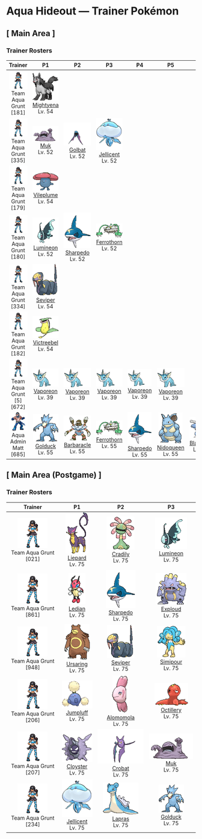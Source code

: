 # Aqua Hideout — Trainer Pokémon

## [ Main Area ]

### Trainer Rosters

| Trainer | P1 | P2 | P3 | P4 | P5 | P6 |
|:-------:|:--:|:--:|:--:|:--:|:--:|:--:|
| ![Team Aqua Grunt](../../assets/trainers/aqua_grunt.png "Team Aqua Grunt")<br>Team Aqua Grunt [181] | <div class="sprite-cell">![Mightyena](../../assets/sprites/mightyena/front.gif "Mightyena: Mightyena travel and act as a pack in the wild. The memory of its life in the wild compels the Pokémon to obey only those Trainers that it recognizes to possess superior skill.")<br>[Mightyena](../../pokemon/mightyena.md)<br>Lv. 54</div> |
| ![Team Aqua Grunt](../../assets/trainers/aqua_grunt.png "Team Aqua Grunt")<br>Team Aqua Grunt [335] | <div class="sprite-cell">![Muk](../../assets/sprites/muk/front.gif "Muk: This Pokémon’s favorite food is anything that is repugnantly filthy. In dirty towns where people think nothing of throwing away litter on the streets, Muk are certain to gather.")<br>[Muk](../../pokemon/muk.md)<br>Lv. 52</div> | <div class="sprite-cell">![Golbat](../../assets/sprites/golbat/front.gif "Golbat: Golbat bites down on prey with its four fangs and drinks the victim’s blood. It becomes active on inky dark moonless nights, flying around to attack people and Pokémon.")<br>[Golbat](../../pokemon/golbat.md)<br>Lv. 52</div> | <div class="sprite-cell">![Jellicent](../../assets/sprites/jellicent/front.gif "Jellicent: The fate of the ships and crew that wander into Jellicent’s habitat: all sunken, all lost, all vanished.")<br>[Jellicent](../../pokemon/jellicent.md)<br>Lv. 52</div> |
| ![Team Aqua Grunt](../../assets/trainers/aqua_grunt.png "Team Aqua Grunt")<br>Team Aqua Grunt [179] | <div class="sprite-cell">![Vileplume](../../assets/sprites/vileplume/front.gif "Vileplume: Vileplume has the world’s largest petals. They are used to attract prey that are then doused with toxic spores. Once the prey are immobilized, this Pokémon catches and devours them.")<br>[Vileplume](../../pokemon/vileplume.md)<br>Lv. 54</div> |
| ![Team Aqua Grunt](../../assets/trainers/aqua_grunt.png "Team Aqua Grunt")<br>Team Aqua Grunt [180] | <div class="sprite-cell">![Lumineon](../../assets/sprites/lumineon/front.gif "Lumineon: To avoid detection by predators, it crawls along the seafloor using the two fins on its chest.")<br>[Lumineon](../../pokemon/lumineon.md)<br>Lv. 52</div> | <div class="sprite-cell">![Sharpedo](../../assets/sprites/sharpedo/front.gif "Sharpedo: Sharpedo can swim at speeds of up to 75 mph by jetting seawater out of its backside. This Pokémon’s drawback is its inability to swim long distances.")<br>[Sharpedo](../../pokemon/sharpedo.md)<br>Lv. 52</div> | <div class="sprite-cell">![Ferrothorn](../../assets/sprites/ferrothorn/front.gif "Ferrothorn: They attach themselves to cave ceilings, firing steel spikes at targets passing beneath them.")<br>[Ferrothorn](../../pokemon/ferrothorn.md)<br>Lv. 52</div> |
| ![Team Aqua Grunt](../../assets/trainers/aqua_grunt.png "Team Aqua Grunt")<br>Team Aqua Grunt [334] | <div class="sprite-cell">![Seviper](../../assets/sprites/seviper/front.gif "Seviper: Seviper’s swordlike tail serves two purposes—it slashes foes and douses them with secreted poison. This Pokémon will not give up its long-running blood feud with Zangoose.")<br>[Seviper](../../pokemon/seviper.md)<br>Lv. 54</div> |
| ![Team Aqua Grunt](../../assets/trainers/aqua_grunt.png "Team Aqua Grunt")<br>Team Aqua Grunt [182] | <div class="sprite-cell">![Victreebel](../../assets/sprites/victreebel/front.gif "Victreebel: Victreebel has a long vine that extends from its head. This vine is waved and flicked about as if it were an animal to attract prey. When an unsuspecting prey draws near, this Pokémon swallows it whole.")<br>[Victreebel](../../pokemon/victreebel.md)<br>Lv. 54</div> |
| ![Team Aqua Grunt [5]](../../assets/trainers/aqua_grunt.png "Team Aqua Grunt [5]")<br>Team Aqua Grunt [5] [672] | <div class="sprite-cell">![Vaporeon](../../assets/sprites/vaporeon/front.gif "Vaporeon: Vaporeon underwent a spontaneous mutation and grew fins and gills that allow it to live underwater. This Pokémon has the ability to freely control water.")<br>[Vaporeon](../../pokemon/vaporeon.md)<br>Lv. 39</div> | <div class="sprite-cell">![Vaporeon](../../assets/sprites/vaporeon/front.gif "Vaporeon: Vaporeon underwent a spontaneous mutation and grew fins and gills that allow it to live underwater. This Pokémon has the ability to freely control water.")<br>[Vaporeon](../../pokemon/vaporeon.md)<br>Lv. 39</div> | <div class="sprite-cell">![Vaporeon](../../assets/sprites/vaporeon/front.gif "Vaporeon: Vaporeon underwent a spontaneous mutation and grew fins and gills that allow it to live underwater. This Pokémon has the ability to freely control water.")<br>[Vaporeon](../../pokemon/vaporeon.md)<br>Lv. 39</div> | <div class="sprite-cell">![Vaporeon](../../assets/sprites/vaporeon/front.gif "Vaporeon: Vaporeon underwent a spontaneous mutation and grew fins and gills that allow it to live underwater. This Pokémon has the ability to freely control water.")<br>[Vaporeon](../../pokemon/vaporeon.md)<br>Lv. 39</div> | <div class="sprite-cell">![Vaporeon](../../assets/sprites/vaporeon/front.gif "Vaporeon: Vaporeon underwent a spontaneous mutation and grew fins and gills that allow it to live underwater. This Pokémon has the ability to freely control water.")<br>[Vaporeon](../../pokemon/vaporeon.md)<br>Lv. 39</div> |
| ![Aqua Admin Matt](../../assets/important_trainers/matt.png "Aqua Admin Matt")<br>Aqua Admin Matt [685] | <div class="sprite-cell">![Golduck](../../assets/sprites/golduck/front.gif "Golduck: Golduck is the fastest swimmer among all Pokémon. It swims effortlessly, even in a rough, stormy sea. It sometimes rescues people from wrecked ships floundering in high seas.")<br>[Golduck](../../pokemon/golduck.md)<br>Lv. 55</div> | <div class="sprite-cell">![Barbaracle](../../assets/sprites/barbaracle/front.gif "Barbaracle: Barbaracle’s legs and hands have minds of their own, and they will move independently. But they usually follow the head’s orders.")<br>[Barbaracle](../../pokemon/barbaracle.md)<br>Lv. 55</div> | <div class="sprite-cell">![Ferrothorn](../../assets/sprites/ferrothorn/front.gif "Ferrothorn: They attach themselves to cave ceilings, firing steel spikes at targets passing beneath them.")<br>[Ferrothorn](../../pokemon/ferrothorn.md)<br>Lv. 55</div> | <div class="sprite-cell">![Sharpedo](../../assets/sprites/sharpedo/front.gif "Sharpedo: Sharpedo can swim at speeds of up to 75 mph by jetting seawater out of its backside. This Pokémon’s drawback is its inability to swim long distances.")<br>[Sharpedo](../../pokemon/sharpedo.md)<br>Lv. 55</div> | <div class="sprite-cell">![Nidoqueen](../../assets/sprites/nidoqueen/front.gif "Nidoqueen: Nidoqueen’s body is encased in extremely hard scales. It is adept at sending foes flying with harsh tackles. This Pokémon is at its strongest when it is defending its young.")<br>[Nidoqueen](../../pokemon/nidoqueen.md)<br>Lv. 55</div> | <div class="sprite-cell">![Blastoise](../../assets/sprites/blastoise/front.gif "Blastoise: Blastoise has water spouts that protrude from its shell. The water spouts are very accurate. They can shoot bullets of water with enough accuracy to strike empty cans from a distance of over 160 feet.")<br>[Blastoise](../../pokemon/blastoise.md)<br>Lv. 57</div> |

## [ Main Area (Postgame) ]

### Trainer Rosters

| Trainer | P1 | P2 | P3 |
|:-------:|:--:|:--:|:--:|
| ![Team Aqua Grunt](../../assets/trainers/aqua_grunt.png "Team Aqua Grunt")<br>Team Aqua Grunt [021] | <div class="sprite-cell">![Liepard](../../assets/sprites/liepard/front.gif "Liepard: Stealthily, it sneaks up on its target, striking from behind before its victim has a chance to react.")<br>[Liepard](../../pokemon/liepard.md)<br>Lv. 75</div> | <div class="sprite-cell">![Cradily](../../assets/sprites/cradily/front.gif "Cradily: Cradily’s body serves as an anchor, preventing it from being washed away in rough seas. This Pokémon secretes a strong digestive fluid from its tentacles.")<br>[Cradily](../../pokemon/cradily.md)<br>Lv. 75</div> | <div class="sprite-cell">![Lumineon](../../assets/sprites/lumineon/front.gif "Lumineon: To avoid detection by predators, it crawls along the seafloor using the two fins on its chest.")<br>[Lumineon](../../pokemon/lumineon.md)<br>Lv. 75</div> |
| ![Team Aqua Grunt](../../assets/trainers/aqua_grunt.png "Team Aqua Grunt")<br>Team Aqua Grunt [861] | <div class="sprite-cell">![Ledian](../../assets/sprites/ledian/front.gif "Ledian: It is said that in lands with clean air, where the stars fill the sky, there live Ledian in countless numbers. There is a good reason for this—the Pokémon uses the light of the stars as its energy.")<br>[Ledian](../../pokemon/ledian.md)<br>Lv. 75</div> | <div class="sprite-cell">![Sharpedo](../../assets/sprites/sharpedo/front.gif "Sharpedo: Sharpedo can swim at speeds of up to 75 mph by jetting seawater out of its backside. This Pokémon’s drawback is its inability to swim long distances.")<br>[Sharpedo](../../pokemon/sharpedo.md)<br>Lv. 75</div> | <div class="sprite-cell">![Exploud](../../assets/sprites/exploud/front.gif "Exploud: Exploud communicates its feelings to the others by emitting whistle-like sounds from the tubes on its body. This Pokémon only raises its voice when it is in battle.")<br>[Exploud](../../pokemon/exploud.md)<br>Lv. 75</div> |
| ![Team Aqua Grunt](../../assets/trainers/aqua_grunt.png "Team Aqua Grunt")<br>Team Aqua Grunt [948] | <div class="sprite-cell">![Ursaring](../../assets/sprites/ursaring/front.gif "Ursaring: In the forests inhabited by Ursaring, it is said that there are many streams and towering trees where they gather food. This Pokémon walks through its forest gathering food every day.")<br>[Ursaring](../../pokemon/ursaring.md)<br>Lv. 75</div> | <div class="sprite-cell">![Seviper](../../assets/sprites/seviper/front.gif "Seviper: Seviper’s swordlike tail serves two purposes—it slashes foes and douses them with secreted poison. This Pokémon will not give up its long-running blood feud with Zangoose.")<br>[Seviper](../../pokemon/seviper.md)<br>Lv. 75</div> | <div class="sprite-cell">![Simipour](../../assets/sprites/simipour/front.gif "Simipour: It prefers places with clean water. When its tuft runs low, it replenishes it by siphoning up water with its tail.")<br>[Simipour](../../pokemon/simipour.md)<br>Lv. 75</div> |
| ![Team Aqua Grunt](../../assets/trainers/aqua_grunt.png "Team Aqua Grunt")<br>Team Aqua Grunt [206] | <div class="sprite-cell">![Jumpluff](../../assets/sprites/jumpluff/front.gif "Jumpluff: Jumpluff rides warm southern winds to cross the sea and fly to foreign lands. The Pokémon descends to the ground when it encounters cold air while it is floating.")<br>[Jumpluff](../../pokemon/jumpluff.md)<br>Lv. 75</div> | <div class="sprite-cell">![Alomomola](../../assets/sprites/alomomola/front.gif "Alomomola: It gently holds injured and weak Pokémon in its fins. Its special membrane heals their wounds.")<br>[Alomomola](../../pokemon/alomomola.md)<br>Lv. 75</div> | <div class="sprite-cell">![Octillery](../../assets/sprites/octillery/front.gif "Octillery: Octillery grabs onto its foe using its tentacles. This Pokémon tries to immobilize it before delivering the finishing blow. If the foe turns out to be too strong, Octillery spews ink to escape.")<br>[Octillery](../../pokemon/octillery.md)<br>Lv. 75</div> |
| ![Team Aqua Grunt](../../assets/trainers/aqua_grunt.png "Team Aqua Grunt")<br>Team Aqua Grunt [207] | <div class="sprite-cell">![Cloyster](../../assets/sprites/cloyster/front.gif "Cloyster: Cloyster is capable of swimming in the sea. It does so by swallowing water, then jetting it out toward the rear. This Pokémon shoots spikes from its shell using the same system.")<br>[Cloyster](../../pokemon/cloyster.md)<br>Lv. 75</div> | <div class="sprite-cell">![Crobat](../../assets/sprites/crobat/front.gif "Crobat: Crobat sneaks up on its intended prey using wings that barely make a sound. This Pokémon rests by hanging on a tree branch with its rear legs that serve as wings.")<br>[Crobat](../../pokemon/crobat.md)<br>Lv. 75</div> | <div class="sprite-cell">![Muk](../../assets/sprites/muk/front.gif "Muk: This Pokémon’s favorite food is anything that is repugnantly filthy. In dirty towns where people think nothing of throwing away litter on the streets, Muk are certain to gather.")<br>[Muk](../../pokemon/muk.md)<br>Lv. 75</div> |
| ![Team Aqua Grunt](../../assets/trainers/aqua_grunt.png "Team Aqua Grunt")<br>Team Aqua Grunt [234] | <div class="sprite-cell">![Jellicent](../../assets/sprites/jellicent/front.gif "Jellicent: The fate of the ships and crew that wander into Jellicent’s habitat: all sunken, all lost, all vanished.")<br>[Jellicent](../../pokemon/jellicent.md)<br>Lv. 75</div> | <div class="sprite-cell">![Lapras](../../assets/sprites/lapras/front.gif "Lapras: People have driven Lapras almost to the point of extinction. In the evenings, this Pokémon is said to sing plaintively as it seeks what few others of its kind still remain.")<br>[Lapras](../../pokemon/lapras.md)<br>Lv. 75</div> | <div class="sprite-cell">![Golduck](../../assets/sprites/golduck/front.gif "Golduck: Golduck is the fastest swimmer among all Pokémon. It swims effortlessly, even in a rough, stormy sea. It sometimes rescues people from wrecked ships floundering in high seas.")<br>[Golduck](../../pokemon/golduck.md)<br>Lv. 75</div> |

